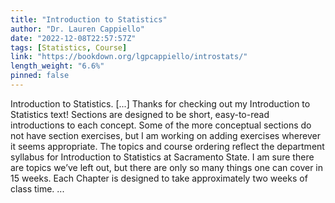 ```yaml
---
title: "Introduction to Statistics"
author: "Dr. Lauren Cappiello"
date: "2022-12-08T22:57:57Z"
tags: [Statistics, Course]
link: "https://bookdown.org/lgpcappiello/introstats/"
length_weight: "6.6%"
pinned: false
---
```


Introduction to Statistics. [...] Thanks for checking out my Introduction to Statistics text! Sections are designed to be short, easy-to-read introductions to each concept. Some of the more conceptual sections do not have section exercises, but I am working on adding exercises wherever it seems appropriate. The topics and course ordering reflect the department syllabus for Introduction to Statistics at Sacramento State. I am sure there are topics we’ve left out, but there are only so many things one can cover in 15 weeks. Each Chapter is designed to take approximately two weeks of class time.  ...
